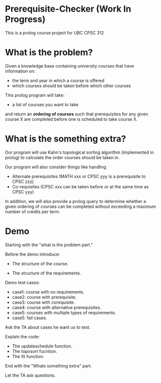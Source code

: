 # Prerequisite-Checker (Work In Progress)

This is a prolog course project for UBC CPSC 312

# What is the problem?

Given a knowledge base containing university courses that have information on:

- the term and year in which a course is offered
- which courses should be taken before which other courses

This prolog program will take:

- a list of courses you want to take

and return an **ordering of courses** such that prerequisites for any given course X are completed before one is scheduled to take course X.

# What is the something extra?

Our program will use Kahn's topological sorting algorithm (implemented in prolog) to calculate the order courses should be taken in.

Our program will also consider things like handling

- Alternate prerequisites (MATH xxx or CPSC yyy is a prerequisite to CPSC zzz)
- Co-requisites (CPSC xxx can be taken before or at the same time as CPSC yyy)

In addition, we will also provide a prolog query to determine whether a given ordering of courses can be completed without exceeding a maximum number of credits per term.

# Demo

Starting with the "what is the problem part."

Before the demo introduce:

- The structure of the course.
  
- The structure of the requirements.

Demo test cases:

- case1: course with no requirements.
- case2: course with prerequisite.
- case3: course with corequisite.
- case4: course with alternative prerequisites.
- case5: courses with multiple types of requirements.
- case5: fail cases.

Ask the TA about cases he want us to test.

Explain the code:

- The updateschedule function.
- The toposort fucntion.
- The fit function.

End with the "Whats something extra" part.

Let the TA ask questions.
  
